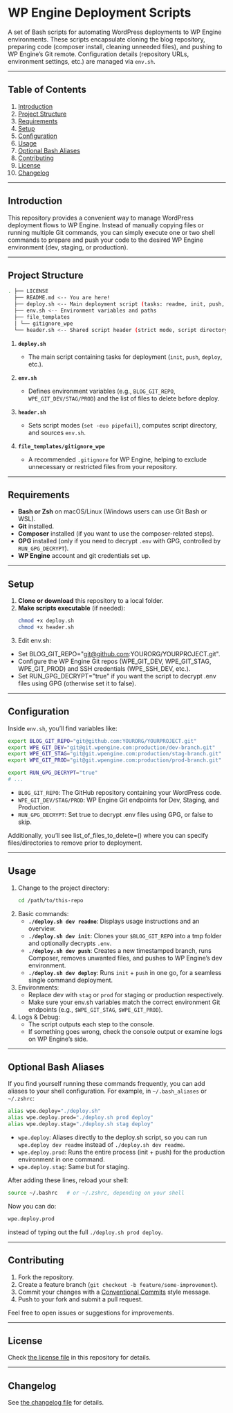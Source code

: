 # WP Engine Deployment Scripts

A set of Bash scripts for automating WordPress deployments to WP Engine environments. These scripts encapsulate cloning the blog repository, preparing code (composer install, cleaning unneeded files), and pushing to WP Engine’s Git remote. Configuration details (repository URLs, environment settings, etc.) are managed via `env.sh`.

---

## Table of Contents
1. [Introduction](#introduction)
2. [Project Structure](#project-structure)
3. [Requirements](#requirements)
4. [Setup](#setup)
5. [Configuration](#configuration)
6. [Usage](#usage)
7. [Optional Bash Aliases](#optional-bash-aliases)
8. [Contributing](#contributing)
9. [License](#license)
10. [Changelog](#changelog)

---

## Introduction

This repository provides a convenient way to manage WordPress deployment flows to WP Engine. Instead of manually copying files or running multiple Git commands, you can simply execute one or two shell commands to prepare and push your code to the desired WP Engine environment (dev, staging, or production).

---

## Project Structure

```bash
. ├── LICENSE 
  ├── README.md <-- You are here! 
  ├── deploy.sh <-- Main deployment script (tasks: readme, init, push, deploy) 
  ├── env.sh <-- Environment variables and paths 
  ├── file_templates 
  │ └── gitignore_wpe 
  └── header.sh <-- Shared script header (strict mode, script directory, env sourcing)
```


1. **`deploy.sh`**
    - The main script containing tasks for deployment (`init`, `push`, `deploy`, etc.).

2. **`env.sh`**
    - Defines environment variables (e.g., `BLOG_GIT_REPO`, `WPE_GIT_DEV/STAG/PROD`) and the list of files to delete before deploy.

3. **`header.sh`**
    - Sets script modes (`set -euo pipefail`), computes script directory, and sources `env.sh`.

4. **`file_templates/gitignore_wpe`**
    - A recommended `.gitignore` for WP Engine, helping to exclude unnecessary or restricted files from your repository.

---

## Requirements

- **Bash or Zsh** on macOS/Linux (Windows users can use Git Bash or WSL).
- **Git** installed.
- **Composer** installed (if you want to use the composer-related steps).
- **GPG** installed (only if you need to decrypt `.env` with GPG, controlled by `RUN_GPG_DECRYPT`).
- **WP Engine** account and git credentials set up.

---

## Setup

1. **Clone or download** this repository to a local folder.
2. **Make scripts executable** (if needed):
   ```bash
   chmod +x deploy.sh
   chmod +x header.sh
    ```
3. Edit env.sh:
  - Set BLOG_GIT_REPO="git@github.com:YOURORG/YOURPROJECT.git".
  - Configure the WP Engine Git repos (WPE_GIT_DEV, WPE_GIT_STAG, WPE_GIT_PROD) and SSH credentials (WPE_SSH_DEV, etc.).
  - Set RUN_GPG_DECRYPT="true" if you want the script to decrypt .env files using GPG (otherwise set it to false).

---

## Configuration

Inside `env.sh`, you’ll find variables like:

```bash
export BLOG_GIT_REPO="git@github.com:YOURORG/YOURPROJECT.git"
export WPE_GIT_DEV="git@git.wpengine.com:production/dev-branch.git"
export WPE_GIT_STAG="git@git.wpengine.com:production/stag-branch.git"
export WPE_GIT_PROD="git@git.wpengine.com:production/prod-branch.git"

export RUN_GPG_DECRYPT="true"
# ...
```

- `BLOG_GIT_REPO`: The GitHub repository containing your WordPress code.
- `WPE_GIT_DEV/STAG/PROD`: WP Engine Git endpoints for Dev, Staging, and Production.
- `RUN_GPG_DECRYPT`: Set true to decrypt .env files using GPG, or false to skip.

Additionally, you’ll see list_of_files_to_delete=() where you can specify files/directories to remove prior to deployment.

---

## Usage

1. Change to the project directory:
    ```bash
    cd /path/to/this-repo
    ```
2. Basic commands:
    - **`./deploy.sh dev readme`**: Displays usage instructions and an overview.
    - **`./deploy.sh dev init`**: Clones your `$BLOG_GIT_REPO` into a tmp folder and optionally decrypts `.env`.
    - **`./deploy.sh dev push`**: Creates a new timestamped branch, runs Composer, removes unwanted files, and pushes to WP Engine’s dev environment.
    - **`./deploy.sh dev deploy`**: Runs `init` + `push` in one go, for a seamless single command deployment.
3. Environments:
    - Replace dev with `stag` or `prod` for staging or production respectively.
    - Make sure your env.sh variables match the correct environment Git endpoints (e.g., `$WPE_GIT_STAG`, `$WPE_GIT_PROD`).
4. Logs & Debug:
    - The script outputs each step to the console.
    - If something goes wrong, check the console output or examine logs on WP Engine’s side.

---

## Optional Bash Aliases

If you find yourself running these commands frequently, you can add aliases to your shell configuration. For example, in `~/.bash_aliases` or `~/.zshrc`:

```bash
alias wpe.deploy="./deploy.sh"
alias wpe.deploy.prod="./deploy.sh prod deploy"
alias wpe.deploy.stag="./deploy.sh stag deploy"
```

- `wpe.deploy`: Aliases directly to the deploy.sh script, so you can run `wpe.deploy dev readme` instead of `./deploy.sh dev readme`.
- `wpe.deploy.prod`: Runs the entire process (init + push) for the production environment in one command.
- `wpe.deploy.stag`: Same but for staging.

After adding these lines, reload your shell:
```bash
source ~/.bashrc   # or ~/.zshrc, depending on your shell
```

Now you can do:
```bash
wpe.deploy.prod
```
instead of typing out the full `./deploy.sh prod deploy`.

---

## Contributing

1. Fork the repository.
2. Create a feature branch (`git checkout -b feature/some-improvement`).
3. Commit your changes with a [Conventional Commits](https://www.conventionalcommits.org/) style message.
4. Push to your fork and submit a pull request.

Feel free to open issues or suggestions for improvements.

---

## License

Check [the license file](LICENSE) in this repository for details.

---

## Changelog

See [the changelog file](CHANGELOG.md) for details.
